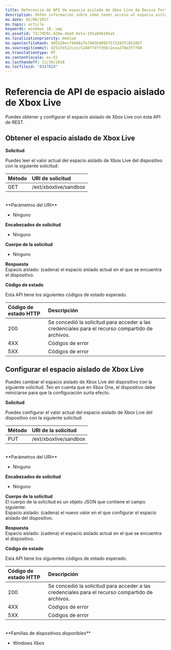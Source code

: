 ```yaml
---
title: Referencia de API de espacio aislado de Xbox Live de Device Portal
description: Obtén información sobre cómo tener acceso al espacio aislado de Xbox Live mediante programación.
ms.date: 02/08/2017
ms.topic: article
keywords: windows 10, uwp
ms.assetid: 72c7459c-420a-4da9-8afa-191a846185a5
ms.localizationpriority: medium
ms.openlocfilehash: d05528ecf4408a7e7483b909b75722037c6528b7
ms.sourcegitcommit: d2517e522cacc5240f7dffd5bc1eaa278e3f7768
ms.translationtype: MT
ms.contentlocale: es-ES
ms.lasthandoff: 11/30/2018
ms.locfileid: "8347824"
---
```

# <a name="xbox-live-sandbox-api-reference"></a>Referencia de API de espacio aislado de Xbox Live   
Puedes obtener y configurar el espacio aislado de Xbox Live con esta API de REST.

## <a name="get-the-xbox-live-sandbox"></a>Obtener el espacio aislado de Xbox Live

**Solicitud**

Puedes leer el valor actual del espacio aislado de Xbox Live del dispositivo con la siguiente solicitud:

Método      | URI de solicitud
:------     | :-----
GET | /ext/xboxlive/sandbox
<br />
**Parámetros del URI**

- Ninguno

**Encabezados de solicitud**

- Ninguno

**Cuerpo de la solicitud**

- Ninguno

**Respuesta**   
Espacio aislado: (cadena) el espacio aislado actual en el que se encuentra el dispositivo.   

**Código de estado**

Esta API tiene los siguientes códigos de estado esperado.

Código de estado HTTP      | Descripción
:------     | :-----
200 | Se concedió la solicitud para acceder a las credenciales para el recurso compartido de archivos.
4XX | Códigos de error
5XX | Códigos de error

## <a name="set-the-xbox-live-sandbox"></a>Configurar el espacio aislado de Xbox Live
Puedes cambiar el espacio aislado de Xbox Live del dispositivo con la siguiente solicitud. Ten en cuenta que en Xbox One, el dispositivo debe reiniciarse para que la configuración surta efecto.

**Solicitud**

Puedes configurar el valor actual del espacio aislado de Xbox Live del dispositivo con la siguiente solicitud:

Método      | URI de la solicitud
:------     | :-----
PUT | /ext/xboxlive/sandbox
<br />
**Parámetros del URI**

- Ninguno

**Encabezados de solicitud**

- Ninguno

**Cuerpo de la solicitud**   
El cuerpo de la solicitud es un objeto JSON que contiene el campo siguiente:   
Espacio aislado: (cadena) el nuevo valor en el que configurar el espacio aislado del dispositivo.

**Respuesta**   
Espacio aislado: (cadena) el espacio aislado actual en el que se encuentra el dispositivo.   

**Código de estado**

Esta API tiene los siguientes códigos de estado esperado.

Código de estado HTTP      | Descripción
:------     | :-----
200 | Se concedió la solicitud para acceder a las credenciales para el recurso compartido de archivos.
4XX | Códigos de error
5XX | Códigos de error

<br />
**Familias de dispositivos disponibles**

* Windows Xbox

